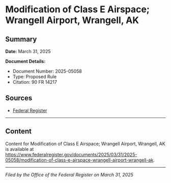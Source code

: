 # Modification of Class E Airspace; Wrangell Airport, Wrangell, AK

## Summary

**Date:** March 31, 2025

**Document Details:**
- Document Number: 2025-05058
- Type: Proposed Rule
- Citation: 90 FR 14217

## Sources
- [Federal Register](https://www.federalregister.gov/documents/2025/03/31/2025-05058/modification-of-class-e-airspace-wrangell-airport-wrangell-ak)

---

## Content

Content for Modification of Class E Airspace; Wrangell Airport, Wrangell, AK is available at https://www.federalregister.gov/documents/2025/03/31/2025-05058/modification-of-class-e-airspace-wrangell-airport-wrangell-ak.

---

*Filed by the Office of the Federal Register on March 31, 2025*

